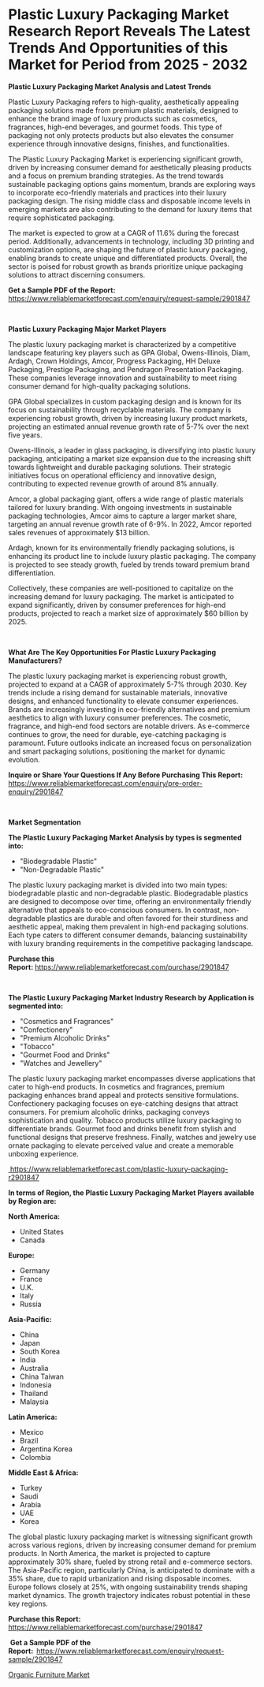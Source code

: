 <p><h1>Plastic Luxury Packaging Market Research Report Reveals The Latest Trends And Opportunities of this Market for Period from 2025 - 2032</h1></p><p><strong>Plastic Luxury Packaging Market Analysis and Latest Trends</strong></p>
<p><p>Plastic Luxury Packaging refers to high-quality, aesthetically appealing packaging solutions made from premium plastic materials, designed to enhance the brand image of luxury products such as cosmetics, fragrances, high-end beverages, and gourmet foods. This type of packaging not only protects products but also elevates the consumer experience through innovative designs, finishes, and functionalities.</p><p>The Plastic Luxury Packaging Market is experiencing significant growth, driven by increasing consumer demand for aesthetically pleasing products and a focus on premium branding strategies. As the trend towards sustainable packaging options gains momentum, brands are exploring ways to incorporate eco-friendly materials and practices into their luxury packaging design. The rising middle class and disposable income levels in emerging markets are also contributing to the demand for luxury items that require sophisticated packaging. </p><p>The market is expected to grow at a CAGR of 11.6% during the forecast period. Additionally, advancements in technology, including 3D printing and customization options, are shaping the future of plastic luxury packaging, enabling brands to create unique and differentiated products. Overall, the sector is poised for robust growth as brands prioritize unique packaging solutions to attract discerning consumers.</p></p>
<p><strong>Get a Sample PDF of the Report:&nbsp;</strong> <a href="https://www.reliablemarketforecast.com/enquiry/request-sample/2901847?utm_campaign=3203&utm_medium=2&utm_source=Github&utm_content=ia&utm_term=16032025&utm_id=plastic-luxury-packaging">https://www.reliablemarketforecast.com/enquiry/request-sample/2901847</a></p>
<p>&nbsp;</p>
<p><strong>Plastic Luxury Packaging Major Market Players</strong></p>
<p><p>The plastic luxury packaging market is characterized by a competitive landscape featuring key players such as GPA Global, Owens-Illinois, Diam, Ardagh, Crown Holdings, Amcor, Progress Packaging, HH Deluxe Packaging, Prestige Packaging, and Pendragon Presentation Packaging. These companies leverage innovation and sustainability to meet rising consumer demand for high-quality packaging solutions.</p><p>GPA Global specializes in custom packaging design and is known for its focus on sustainability through recyclable materials. The company is experiencing robust growth, driven by increasing luxury product markets, projecting an estimated annual revenue growth rate of 5-7% over the next five years.</p><p>Owens-Illinois, a leader in glass packaging, is diversifying into plastic luxury packaging, anticipating a market size expansion due to the increasing shift towards lightweight and durable packaging solutions. Their strategic initiatives focus on operational efficiency and innovative design, contributing to expected revenue growth of around 8% annually.</p><p>Amcor, a global packaging giant, offers a wide range of plastic materials tailored for luxury branding. With ongoing investments in sustainable packaging technologies, Amcor aims to capture a larger market share, targeting an annual revenue growth rate of 6-9%. In 2022, Amcor reported sales revenues of approximately $13 billion.</p><p>Ardagh, known for its environmentally friendly packaging solutions, is enhancing its product line to include luxury plastic packaging. The company is projected to see steady growth, fueled by trends toward premium brand differentiation.</p><p>Collectively, these companies are well-positioned to capitalize on the increasing demand for luxury packaging. The market is anticipated to expand significantly, driven by consumer preferences for high-end products, projected to reach a market size of approximately $60 billion by 2025.</p></p>
<p>&nbsp;</p>
<p><strong>What Are The Key Opportunities For Plastic Luxury Packaging Manufacturers?</strong></p>
<p><p>The plastic luxury packaging market is experiencing robust growth, projected to expand at a CAGR of approximately 5-7% through 2030. Key trends include a rising demand for sustainable materials, innovative designs, and enhanced functionality to elevate consumer experiences. Brands are increasingly investing in eco-friendly alternatives and premium aesthetics to align with luxury consumer preferences. The cosmetic, fragrance, and high-end food sectors are notable drivers. As e-commerce continues to grow, the need for durable, eye-catching packaging is paramount. Future outlooks indicate an increased focus on personalization and smart packaging solutions, positioning the market for dynamic evolution.</p></p>
<p><strong>Inquire or Share Your Questions If Any Before Purchasing This Report:</strong> <a href="https://www.reliablemarketforecast.com/enquiry/pre-order-enquiry/2901847?utm_campaign=3203&utm_medium=2&utm_source=Github&utm_content=ia&utm_term=16032025&utm_id=plastic-luxury-packaging">https://www.reliablemarketforecast.com/enquiry/pre-order-enquiry/2901847</a></p>
<p>&nbsp;</p>
<p><strong>Market Segmentation</strong></p>
<p><strong>The Plastic Luxury Packaging Market Analysis by types is segmented into:</strong></p>
<p><ul><li>"Biodegradable Plastic"</li><li>"Non-Degradable Plastic"</li></ul></p>
<p><p>The plastic luxury packaging market is divided into two main types: biodegradable plastic and non-degradable plastic. Biodegradable plastics are designed to decompose over time, offering an environmentally friendly alternative that appeals to eco-conscious consumers. In contrast, non-degradable plastics are durable and often favored for their sturdiness and aesthetic appeal, making them prevalent in high-end packaging solutions. Each type caters to different consumer demands, balancing sustainability with luxury branding requirements in the competitive packaging landscape.</p></p>
<p><strong>Purchase this Report:&nbsp;</strong><a href="https://www.reliablemarketforecast.com/purchase/2901847?utm_campaign=3203&utm_medium=2&utm_source=Github&utm_content=ia&utm_term=16032025&utm_id=plastic-luxury-packaging">https://www.reliablemarketforecast.com/purchase/2901847</a></p>
<p>&nbsp;</p>
<p><strong>The Plastic Luxury Packaging Market Industry Research by Application is segmented into:</strong></p>
<p><ul><li>"Cosmetics and Fragrances"</li><li>"Confectionery"</li><li>"Premium Alcoholic Drinks"</li><li>"Tobacco"</li><li>"Gourmet Food and Drinks"</li><li>"Watches and Jewellery"</li></ul></p>
<p><p>The plastic luxury packaging market encompasses diverse applications that cater to high-end products. In cosmetics and fragrances, premium packaging enhances brand appeal and protects sensitive formulations. Confectionery packaging focuses on eye-catching designs that attract consumers. For premium alcoholic drinks, packaging conveys sophistication and quality. Tobacco products utilize luxury packaging to differentiate brands. Gourmet food and drinks benefit from stylish and functional designs that preserve freshness. Finally, watches and jewelry use ornate packaging to elevate perceived value and create a memorable unboxing experience.</p></p>
<p><a href="https://www.reliablemarketforecast.com/plastic-luxury-packaging-r2901847?utm_campaign=3203&utm_medium=2&utm_source=Github&utm_content=ia&utm_term=16032025&utm_id=plastic-luxury-packaging">&nbsp;https://www.reliablemarketforecast.com/plastic-luxury-packaging-r2901847</a></p>
<p><strong>In terms of Region, the Plastic Luxury Packaging Market Players available by Region are:</strong></p>
<p>
    <p> <strong> North America: </strong>
        <ul>
            <li>United States</li>
            <li>Canada</li>
        </ul>
        </p> 
    <p> <strong> Europe: </strong>
        <ul>
            <li>Germany</li>
            <li>France</li>
            <li>U.K.</li>
            <li>Italy</li>
            <li>Russia</li>
        </ul>
        </p> 
    <p> <strong> Asia-Pacific: </strong>
        <ul>
            <li>China</li>
            <li>Japan</li>
            <li>South Korea</li>
            <li>India</li>
            <li>Australia</li>
            <li>China Taiwan</li>
            <li>Indonesia</li>
            <li>Thailand</li>
            <li>Malaysia</li>
        </ul>
        </p> 
    <p> <strong> Latin America: </strong>
        <ul>
            <li>Mexico</li>
            <li>Brazil</li>
            <li>Argentina Korea</li>
            <li>Colombia</li>
        </ul>
        </p> 
    <p> <strong> Middle East & Africa: </strong>
        <ul>
            <li>Turkey</li>
            <li>Saudi</li>
            <li>Arabia</li>
            <li>UAE</li>
            <li>Korea</li>
        </ul>
    </p>
    </p>
<p><p>The global plastic luxury packaging market is witnessing significant growth across various regions, driven by increasing consumer demand for premium products. In North America, the market is projected to capture approximately 30% share, fueled by strong retail and e-commerce sectors. The Asia-Pacific region, particularly China, is anticipated to dominate with a 35% share, due to rapid urbanization and rising disposable incomes. Europe follows closely at 25%, with ongoing sustainability trends shaping market dynamics. The growth trajectory indicates robust potential in these key regions.</p></p>
<p><strong>Purchase this Report: </strong><a href="https://www.reliablemarketforecast.com/purchase/2901847?utm_campaign=3203&utm_medium=2&utm_source=Github&utm_content=ia&utm_term=16032025&utm_id=plastic-luxury-packaging">https://www.reliablemarketforecast.com/purchase/2901847</a></p>
<p>&nbsp;<strong>Get a Sample PDF of the Report:&nbsp;&nbsp;</strong><a href="https://www.reliablemarketforecast.com/enquiry/request-sample/2901847?utm_campaign=3203&utm_medium=2&utm_source=Github&utm_content=ia&utm_term=16032025&utm_id=plastic-luxury-packaging">https://www.reliablemarketforecast.com/enquiry/request-sample/2901847</a></p>
<p><strong></strong></p>
<p><p><a href="https://github.com/akermigarib/Market-Research-Report-List-1/blob/main/organic-furniture-market.md?utm_campaign=3203&utm_medium=2&utm_source=Github&utm_content=ia&utm_term=16032025&utm_id=plastic-luxury-packaging">Organic Furniture Market</a></p></p>